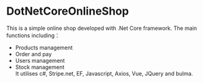 # DotNetCoreOnlineShop
This is a simple online shop developed with .Net Core framework.
The main functions including：
 - Products management
 - Order and pay
 - Users management
 - Stock management  
It utilises c#, Stripe.net, EF, Javascript, Axios, Vue,  JQuery and bulma.
